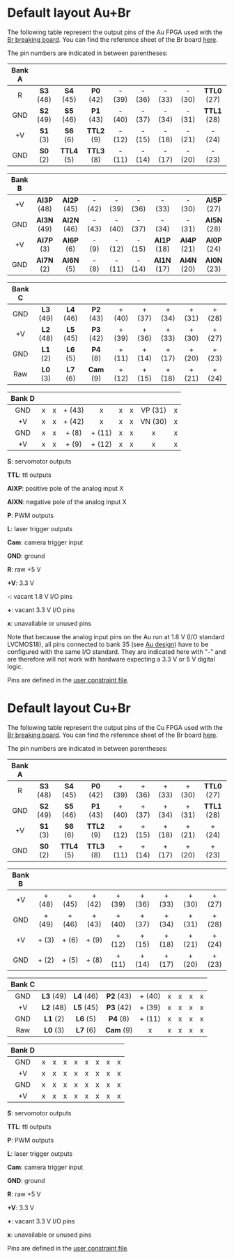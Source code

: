 # Default layout Au+Br

The following table represent the output pins of the Au FPGA used with the [Br breaking board](https://alchitry.com/collections/all/products/alchitry-br). You can find the reference sheet of the Br board [here](https://cdn.alchitry.com/docs/Br%20Element%20Reference.pdf).

The pin numbers are indicated in between parentheses:

| Bank A |             |              |              |        |        |        |        |               |
| :----: | :---------: | :----------: | :----------: | :----: | :----: | :----: | :----: | :-----------: |
|   R    | **S3** (48) | **S4** (45)  | **P0** (42)  | - (39) | - (36) | - (33) | - (30) | **TTL0** (27) |
|  GND   | **S2** (49) | **S5** (46)  | **P1** (43)  | - (40) | - (37) | - (34) | - (31) | **TTL1** (28) |
|   +V   | **S1** (3)  |  **S6** (6)  | **TTL2** (9) | - (12) | - (15) | - (18) | - (21) |    - (24)     |
|  GND   | **S0** (2)  | **TTL4** (5) | **TTL3** (8) | - (11) | - (14) | - (17) | - (20) |    - (23)     |

| Bank B |               |               |        |        |        |               |               |               |
| :----: | :-----------: | :-----------: | :----: | :----: | :----: | :-----------: | :-----------: | :-----------: |
|   +V   | **AI3P** (48) | **AI2P** (45) | - (42) | - (39) | - (36) |    - (33)     |    - (30)     | **AI5P** (27) |
|  GND   | **AI3N** (49) | **AI2N** (46) | - (43) | - (40) | - (37) |    - (34)     |    - (31)     | **AI5N** (28) |
|   +V   | **AI7P** (3)  | **AI6P** (6)  | - (9)  | - (12) | - (15) | **AI1P** (18) | **AI4P** (21) | **AI0P** (24) |
|  GND   | **AI7N** (2)  | **AI6N** (5)  | - (8)  | - (11) | - (14) | **AI1N** (17) | **AI4N** (20) | **AI0N** (23) |

| Bank C |             |             |             |        |        |        |        |        |
| :----: | :---------: | :---------: | :---------: | :----: | :----: | :----: | :----: | :----: |
|  GND   | **L3** (49) | **L4** (46) | **P2** (43) | + (40) | + (37) | + (34) | + (31) | + (28) |
|   +V   | **L2** (48) | **L5** (45) | **P3** (42) | + (39) | + (36) | + (33) | + (30) | + (27) |
|  GND   | **L1** (2)  | **L6** (5)  | **P4** (8)  | + (11) | + (14) | + (17) | + (20) | + (23) |
|  Raw   | **L0** (3)  | **L7** (6)  | **Cam** (9) | + (12) | + (15) | + (18) | + (21) | + (24) |

| Bank D |      |      |        |        |      |      |         |      |
| :----: | :--: | :--: | :----: | :----: | :--: | :--: | :-----: | :--: |
|  GND   |  x   |  x   | + (43) |   x    |  x   |  x   | VP (31) |  x   |
|   +V   |  x   |  x   | + (42) |   x    |  x   |  x   | VN (30) |  x   |
|  GND   |  x   |  x   | + (8)  | + (11) |  x   |  x   |    x    |  x   |
|   +V   |  x   |  x   | + (9)  | + (12) |  x   |  x   |    x    |  x   |

**S**: servomotor outputs

**TTL**: ttl outputs

**AIXP**: positive pole of the analog input X

**AIXN**: negative pole of the analog input X

**P**: PWM outputs

**L**: laser trigger outputs

**Cam**: camera trigger input

**GND**: ground

**R**: raw +5 V 

**+V**: 3.3 V

**-**: vacant 1.8 V I/O pins 

**+**: vacant 3.3 V I/O pins

**x**: unavailable or unused pins

Note that because the analog input pins on the Au run at 1.8 V (I/O standard LVCMOS18), all pins connected to bank 35 (see [Au design](https://alchitry.com/products/alchitry-au-fpga-development-board)) have to be configured with the same I/O standard. They are indicated here with "-" and are therefore will not work with hardware expecting a 3.3 V or 5 V digital logic.

Pins are defined in the [user constraint file](https://github.com/jdeschamps/MicroFPGA/blob/master/Au_firmware/constraint/user.acf).



# Default layout Cu+Br

The following table represent the output pins of the Cu FPGA used with the [Br breaking board](https://alchitry.com/collections/all/products/alchitry-br). You can find the reference sheet of the Br board [here](https://cdn.alchitry.com/docs/Br%20Element%20Reference.pdf).

The pin numbers are indicated in between parentheses:

| Bank A |             |              |              |        |        |        |        |               |
| :----: | :---------: | :----------: | :----------: | :----: | :----: | :----: | :----: | :-----------: |
|   R    | **S3** (48) | **S4** (45)  | **P0** (42)  | + (39) | + (36) | + (33) | + (30) | **TTL0** (27) |
|  GND   | **S2** (49) | **S5** (46)  | **P1** (43)  | + (40) | + (37) | + (34) | + (31) | **TTL1** (28) |
|   +V   | **S1** (3)  |  **S6** (6)  | **TTL2** (9) | + (12) | + (15) | + (18) | + (21) |    + (24)     |
|  GND   | **S0** (2)  | **TTL4** (5) | **TTL3** (8) | + (11) | + (14) | + (17) | + (20) |    + (23)     |

| Bank B |        |        |        |        |        |        |        |        |
| :----: | :----: | :----: | :----: | :----: | :----: | :----: | :----: | :----: |
|   +V   | + (48) | + (45) | + (42) | + (39) | + (36) | + (33) | + (30) | + (27) |
|  GND   | + (49) | + (46) | + (43) | + (40) | + (37) | + (34) | + (31) | + (28) |
|   +V   | + (3)  | + (6)  | + (9)  | + (12) | + (15) | + (18) | + (21) | + (24) |
|  GND   | + (2)  | + (5)  | + (8)  | + (11) | + (14) | + (17) | + (20) | + (23) |

| Bank C |             |             |             |        |      |      |      |      |
| :----: | :---------: | :---------: | :---------: | :----: | :--: | :--: | :--: | :--: |
|  GND   | **L3** (49) | **L4** (46) | **P2** (43) | + (40) |  x   |  x   |  x   |  x   |
|   +V   | **L2** (48) | **L5** (45) | **P3** (42) | + (39) |  x   |  x   |  x   |  x   |
|  GND   | **L1** (2)  | **L6** (5)  | **P4** (8)  | + (11) |  x   |  x   |  x   |  x   |
|  Raw   | **L0** (3)  | **L7** (6)  | **Cam** (9) |   x    |  x   |  x   |  x   |  x   |

| Bank D |      |      |      |      |      |      |      |      |
| :----: | :--: | :--: | :--: | :--: | :--: | :--: | :--: | :--: |
|  GND   |  x   |  x   |  x   |  x   |  x   |  x   |  x   |  x   |
|   +V   |  x   |  x   |  x   |  x   |  x   |  x   |  x   |  x   |
|  GND   |  x   |  x   |  x   |  x   |  x   |  x   |  x   |  x   |
|   +V   |  x   |  x   |  x   |  x   |  x   |  x   |  x   |  x   |

**S**: servomotor outputs

**TTL**: ttl outputs

**P**: PWM outputs

**L**: laser trigger outputs

**Cam**: camera trigger input

**GND**: ground

**R**: raw +5 V 

**+V**: 3.3 V

**+**: vacant 3.3 V I/O pins

**x**: unavailable or unused pins

Pins are defined in the [user constraint file](https://github.com/jdeschamps/MicroFPGA/blob/master/Cu_firmware/constraint/user.acf).